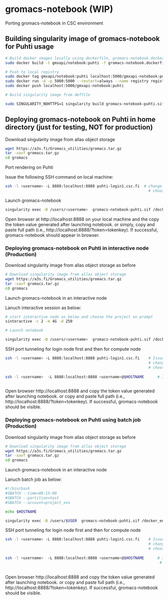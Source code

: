 # gromacs-notebook (WIP)
Porting gromacs-notebook in CSC environment


## Building singularity image of gromacs-notebook  for Puhti usage

```bash
# Build docker images locally using dockerfile, gromacs-notebook.dockerfile
sudo docker build -t gmxapi/notebook:puhti -f gromacs-notebook.dockerfile . 

# Push to local registry
sudo docker tag gmxapi/notebook:puhti localhost:5000/gmxapi-notebook:puhti
sudo docker run -d -p 5000:5000 --restart=always --name registry registry:2
sudo docker push localhost:5000/gmxapi-notebook:puhti

# Build singularity image from deffile

sudo SINGULARITY_NOHTTPS=1 singularity build gromacs-notebook-puhti.sif deffile

```

## Deploying gromacs-notebook on Puhti in home directory (just for testing, NOT for production)

Download singularity image from allas object storage

```bash
wget https://a3s.fi/Gromacs_utilities/gromacs.tar.gz
tar -xavf gromacs.tar.gz 
cd gromacs
```
Port rendering on Puhti

Issue the following SSH command on local machine:
```bash
ssh -l <username> -L 8888:localhost:8888 puhti-login1.csc.fi  # change port number if notebook is exposed on different port (default port is 8888 here); 
                                                                # choose login1 or login2 node depending on where notebook is launched
```
Launch gromacs-notebook

```bash
singularity exec -B /users/<username>  gromacs-notebook-puhti.sif /docker_entry_points/notebook

```
Open browser at http://localhost:8888  on your local machine and the copy the token value generated after launching notebook. or simply, copy and paste full path (i.e., http://localhost:8888/?token=tokenkey). If successful, gromacs-notebook should appear in browser.

### Deploying gromacs-notebook on Puhti in interactive node (Production)

Download singularity image from allas object storage as before

```bash
# Download singularity image from allas object storage
wget https://a3s.fi/Gromacs_utilities/gromacs.tar.gz
tar -xavf gromacs.tar.gz 
cd gromacs
```

Launch gromacs-notebook in an interactive node

Lanuch interactive session as below:

```bash
# start interactive node as below and choose the project on prompt
sinteractive -c 2 -m 4G -d 250

# Launch notebook

singularity exec -B /users/<username>  gromacs-notebook-puhti.sif /docker_entry_points/notebook # mount your home to work
```
SSH port tunneling for login node first and then for compute node

```bash
ssh -l <username> -L 8888:localhost:8888 puhti-login1.csc.fi    # Issue this command while being on local machine
                                                                # change port number if notebook is exposed on different port (default port is 8888 here); 
                                                                # choose login1 or login2 node depending on where notebook is launched
                                                                                                                       
ssh -l <username>  -L 8888:localhost:8888 <username>@$HOSTNAME      # Issue this command on login node; $HOSTNAME is compute node attached to interactive session
                                                                
```

Open browser http://localhost:8888  and copy the token value generated after launching notebook. or copy and paste full path (i.e., http://localhost:8888/?token=tokenkey). If successful, gromacs-notebook should be visible.


### Deploying gromacs-notebook on Puhti using batch job (Production)

Download singularity image from allas object storage as before

```bash
# Download singularity image from allas object storage
wget https://a3s.fi/Gromacs_utilities/gromacs.tar.gz
tar -xavf gromacs.tar.gz 
cd gromacs
```

Launch gromacs-notebook in an interactive node

Lanuch  batch job as below:

```bash
#!/bin/bash
#SBATCH --time=00:15:00
#SBATCH --partition=test
#SBATCH --account=project_xxx

echo $HOSTNAME

singularity exec -B /users/$USER  gromacs-notebook-puhti.sif /docker_entry_points/notebook
```
SSH port tunneling for login node first and then for compute node

```bash
ssh -l <username> -L 8888:localhost:8888 puhti-login1.csc.fi    # Issue this command while being on local machine
                                                                # change port number if notebook is exposed on different port (default port is 8888 here); 
                                                                # choose login1 or login2 node depending on where notebook is launched
                                                                                                                       
ssh -l <username>  -L 8888:localhost:8888 <username>@$HOSTNAME      # Issue this command on login node; $HOSTNAME is compute node attached in batch job
                                                                     # hostname  of compute node attached to batch job is available in slurm output file 
                                                                
```

Open browser http://localhost:8888  and copy the token value generated after launching notebook. or copy and paste full path (i.e., http://localhost:8888/?token=tokenkey). If successful, gromacs-notebook should be visible.



